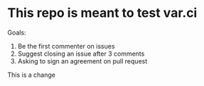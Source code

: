 # This repo is meant to test var.ci

Goals:

1. Be the first commenter on issues
2. Suggest closing an issue after 3 comments
3. Asking to sign an agreement on pull request

This is a change
